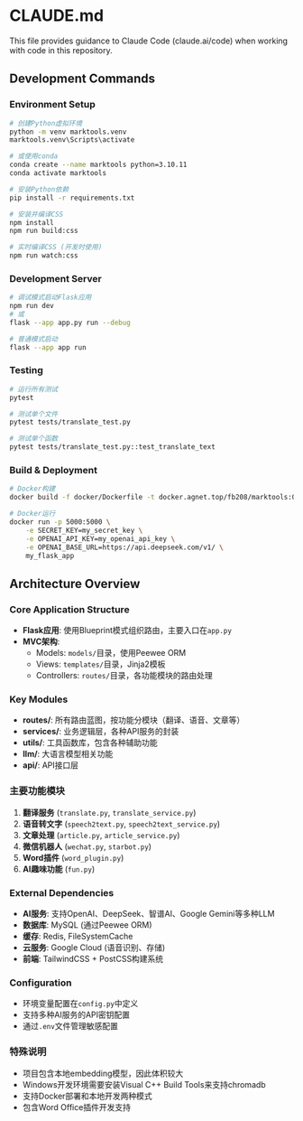 # CLAUDE.md

This file provides guidance to Claude Code (claude.ai/code) when working with code in this repository.

## Development Commands

### Environment Setup
```bash
# 创建Python虚拟环境
python -m venv marktools.venv
marktools.venv\Scripts\activate

# 或使用conda
conda create --name marktools python=3.10.11
conda activate marktools

# 安装Python依赖
pip install -r requirements.txt

# 安装并编译CSS
npm install
npm run build:css

# 实时编译CSS (开发时使用)
npm run watch:css
```

### Development Server
```bash
# 调试模式启动Flask应用
npm run dev
# 或
flask --app app.py run --debug

# 普通模式启动
flask --app app run
```

### Testing
```bash
# 运行所有测试
pytest

# 测试单个文件
pytest tests/translate_test.py

# 测试单个函数
pytest tests/translate_test.py::test_translate_text
```

### Build & Deployment
```bash
# Docker构建
docker build -f docker/Dockerfile -t docker.agnet.top/fb208/marktools:0.6.51 .

# Docker运行
docker run -p 5000:5000 \
    -e SECRET_KEY=my_secret_key \
    -e OPENAI_API_KEY=my_openai_api_key \
    -e OPENAI_BASE_URL=https://api.deepseek.com/v1/ \
    my_flask_app
```

## Architecture Overview

### Core Application Structure
- **Flask应用**: 使用Blueprint模式组织路由，主要入口在`app.py`
- **MVC架构**:
  - Models: `models/`目录，使用Peewee ORM
  - Views: `templates/`目录，Jinja2模板
  - Controllers: `routes/`目录，各功能模块的路由处理

### Key Modules
- **routes/**: 所有路由蓝图，按功能分模块（翻译、语音、文章等）
- **services/**: 业务逻辑层，各种API服务的封装
- **utils/**: 工具函数库，包含各种辅助功能
- **llm/**: 大语言模型相关功能
- **api/**: API接口层

### 主要功能模块
1. **翻译服务** (`translate.py`, `translate_service.py`)
2. **语音转文字** (`speech2text.py`, `speech2text_service.py`)
3. **文章处理** (`article.py`, `article_service.py`)
4. **微信机器人** (`wechat.py`, `starbot.py`)
5. **Word插件** (`word_plugin.py`)
6. **AI趣味功能** (`fun.py`)

### External Dependencies
- **AI服务**: 支持OpenAI、DeepSeek、智谱AI、Google Gemini等多种LLM
- **数据库**: MySQL (通过Peewee ORM)
- **缓存**: Redis, FileSystemCache
- **云服务**: Google Cloud (语音识别、存储)
- **前端**: TailwindCSS + PostCSS构建系统

### Configuration
- 环境变量配置在`config.py`中定义
- 支持多种AI服务的API密钥配置
- 通过`.env`文件管理敏感配置

### 特殊说明
- 项目包含本地embedding模型，因此体积较大
- Windows开发环境需要安装Visual C++ Build Tools来支持chromadb
- 支持Docker部署和本地开发两种模式
- 包含Word Office插件开发支持